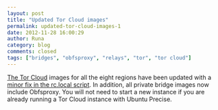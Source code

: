 ```yaml
---
layout: post
title: "Updated Tor Cloud images"
permalink: updated-tor-cloud-images-1
date: 2012-11-28 16:00:29
author: Runa
category: blog
comments: closed
tags: ["bridges", "obfsproxy", "relays", "tor", "tor cloud"]
---
```


[The Tor Cloud](https://bridges.torproject.org/) images for all the eight regions have been updated with a [minor fix in the rc.local script](https://gitweb.torproject.org/tor-cloud.git/commit/aa572c0ff9ddf7ca3f2500c59e50922b59d87530). In addition, all private bridge images now include Obfsproxy. You will not need to start a new instance if you are already running a Tor Cloud instance with Ubuntu Precise.
